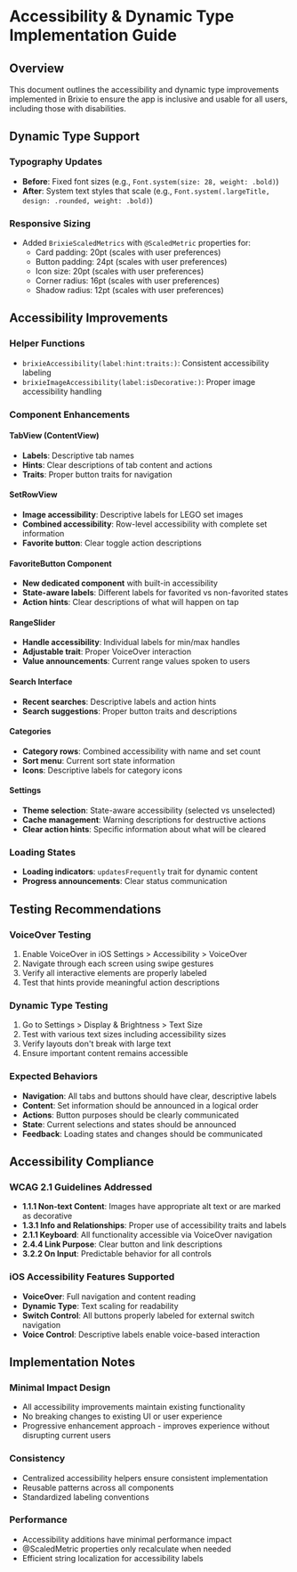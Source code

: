 # Accessibility & Dynamic Type Implementation Guide

## Overview
This document outlines the accessibility and dynamic type improvements implemented in Brixie to ensure the app is inclusive and usable for all users, including those with disabilities.

## Dynamic Type Support

### Typography Updates
- **Before**: Fixed font sizes (e.g., `Font.system(size: 28, weight: .bold)`)
- **After**: System text styles that scale (e.g., `Font.system(.largeTitle, design: .rounded, weight: .bold)`)

### Responsive Sizing
- Added `BrixieScaledMetrics` with `@ScaledMetric` properties for:
  - Card padding: 20pt (scales with user preferences)
  - Button padding: 24pt (scales with user preferences)
  - Icon size: 20pt (scales with user preferences)
  - Corner radius: 16pt (scales with user preferences)
  - Shadow radius: 12pt (scales with user preferences)

## Accessibility Improvements

### Helper Functions
- `brixieAccessibility(label:hint:traits:)`: Consistent accessibility labeling
- `brixieImageAccessibility(label:isDecorative:)`: Proper image accessibility handling

### Component Enhancements

#### TabView (ContentView)
- **Labels**: Descriptive tab names
- **Hints**: Clear descriptions of tab content and actions
- **Traits**: Proper button traits for navigation

#### SetRowView
- **Image accessibility**: Descriptive labels for LEGO set images
- **Combined accessibility**: Row-level accessibility with complete set information
- **Favorite button**: Clear toggle action descriptions

#### FavoriteButton Component
- **New dedicated component** with built-in accessibility
- **State-aware labels**: Different labels for favorited vs non-favorited states
- **Action hints**: Clear descriptions of what will happen on tap

#### RangeSlider
- **Handle accessibility**: Individual labels for min/max handles
- **Adjustable trait**: Proper VoiceOver interaction
- **Value announcements**: Current range values spoken to users

#### Search Interface
- **Recent searches**: Descriptive labels and action hints
- **Search suggestions**: Proper button traits and descriptions

#### Categories
- **Category rows**: Combined accessibility with name and set count
- **Sort menu**: Current sort state information
- **Icons**: Descriptive labels for category icons

#### Settings
- **Theme selection**: State-aware accessibility (selected vs unselected)
- **Cache management**: Warning descriptions for destructive actions
- **Clear action hints**: Specific information about what will be cleared

### Loading States
- **Loading indicators**: `updatesFrequently` trait for dynamic content
- **Progress announcements**: Clear status communication

## Testing Recommendations

### VoiceOver Testing
1. Enable VoiceOver in iOS Settings > Accessibility > VoiceOver
2. Navigate through each screen using swipe gestures
3. Verify all interactive elements are properly labeled
4. Test that hints provide meaningful action descriptions

### Dynamic Type Testing
1. Go to Settings > Display & Brightness > Text Size
2. Test with various text sizes including accessibility sizes
3. Verify layouts don't break with large text
4. Ensure important content remains accessible

### Expected Behaviors
- **Navigation**: All tabs and buttons should have clear, descriptive labels
- **Content**: Set information should be announced in a logical order
- **Actions**: Button purposes should be clearly communicated
- **State**: Current selections and states should be announced
- **Feedback**: Loading states and changes should be communicated

## Accessibility Compliance

### WCAG 2.1 Guidelines Addressed
- **1.1.1 Non-text Content**: Images have appropriate alt text or are marked as decorative
- **1.3.1 Info and Relationships**: Proper use of accessibility traits and labels
- **2.1.1 Keyboard**: All functionality accessible via VoiceOver navigation
- **2.4.4 Link Purpose**: Clear button and link descriptions
- **3.2.2 On Input**: Predictable behavior for all controls

### iOS Accessibility Features Supported
- **VoiceOver**: Full navigation and content reading
- **Dynamic Type**: Text scaling for readability
- **Switch Control**: All buttons properly labeled for external switch navigation
- **Voice Control**: Descriptive labels enable voice-based interaction

## Implementation Notes

### Minimal Impact Design
- All accessibility improvements maintain existing functionality
- No breaking changes to existing UI or user experience
- Progressive enhancement approach - improves experience without disrupting current users

### Consistency
- Centralized accessibility helpers ensure consistent implementation
- Reusable patterns across all components
- Standardized labeling conventions

### Performance
- Accessibility additions have minimal performance impact
- @ScaledMetric properties only recalculate when needed
- Efficient string localization for accessibility labels